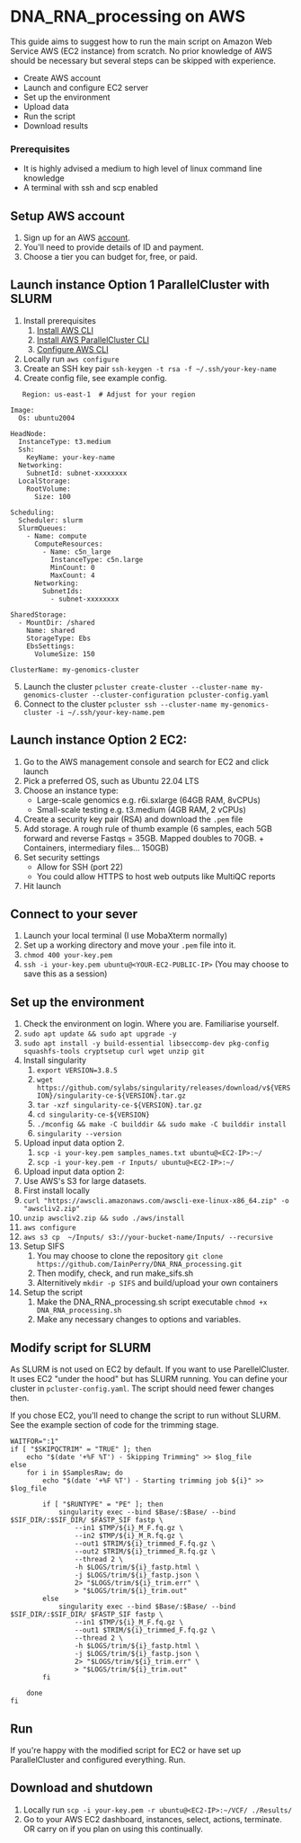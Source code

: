 # DNA_RNA_processing on AWS
This guide aims to suggest how to run the main script on Amazon Web Service AWS (EC2 instance) from scratch.
No prior knowledge of AWS should be necessary but several steps can be skipped with experience.
+ Create AWS account
+ Launch and configure EC2 server
+ Set up the environment
+ Upload data
+ Run the script
+ Download results

### Prerequisites
+ It is highly advised a medium to high level of linux command line knowledge
+ A terminal with ssh and scp enabled

## Setup AWS account
1. Sign up for an AWS [account](https://signin.aws.amazon.com/signup?request_type=register).
2. You'll need to provide details of ID and payment.
3. Choose a tier you can budget for, free, or paid.

## Launch instance Option 1 ParallelCluster with SLURM
1. Install prerequisites
   1. [Install AWS CLI](https://docs.aws.amazon.com/cli/latest/userguide/install-cliv2.html)
   2. [Install AWS ParallelCluster CLI](https://docs.aws.amazon.com/parallelcluster/latest/ug/install-v3.html)
   3. [Configure AWS CLI](https://docs.aws.amazon.com/cli/latest/userguide/cli-configure-quickstart.html)
2. Locally run `aws configure`
3. Create an SSH key pair `ssh-keygen -t rsa -f ~/.ssh/your-key-name`
4. Create config file, see example config.
   
```
   Region: us-east-1  # Adjust for your region

Image:
  Os: ubuntu2004

HeadNode:
  InstanceType: t3.medium
  Ssh:
    KeyName: your-key-name
  Networking:
    SubnetId: subnet-xxxxxxxx
  LocalStorage:
    RootVolume:
      Size: 100

Scheduling:
  Scheduler: slurm
  SlurmQueues:
    - Name: compute
      ComputeResources:
        - Name: c5n_large
          InstanceType: c5n.large
          MinCount: 0
          MaxCount: 4
      Networking:
        SubnetIds:
          - subnet-xxxxxxxx

SharedStorage:
  - MountDir: /shared
    Name: shared
    StorageType: Ebs
    EbsSettings:
      VolumeSize: 150

ClusterName: my-genomics-cluster
```

5. Launch the cluster `pcluster create-cluster --cluster-name my-genomics-cluster --cluster-configuration pcluster-config.yaml`
6. Connect to the cluster `pcluster ssh --cluster-name my-genomics-cluster -i ~/.ssh/your-key-name.pem`

## Launch instance Option 2 EC2:
1. Go to the AWS management console and search for EC2 and click launch
2. Pick a preferred OS, such as Ubuntu 22.04 LTS
3. Choose an instance type:
   +  Large-scale genomics e.g. r6i.sxlarge (64GB RAM, 8vCPUs)
   +  Small-scale testing e.g. t3.medium (4GB RAM, 2 vCPUs)
4. Create a security key pair (RSA) and download the `.pem` file
5. Add storage. A rough rule of thumb example (6 samples, each 5GB forward and reverse Fastqs = 35GB. Mapped doubles to 70GB. + Containers, intermediary files... 150GB)
6. Set security settings
   + Allow for SSH (port 22)
   + You could allow HTTPS to host web outputs like MultiQC reports
7. Hit launch

## Connect to your sever
1. Launch your local terminal (I use MobaXterm normally)
2. Set up a working directory and move your `.pem` file into it.
3. `chmod 400 your-key.pem`
4. `ssh -i your-key.pem ubuntu@<YOUR-EC2-PUBLIC-IP>` (You may choose to save this as a session)

## Set up the environment
1. Check the environment on login. Where you are. Familiarise yourself.
2. `sudo apt update && sudo apt upgrade -y`
3. `sudo apt install -y build-essential libseccomp-dev pkg-config squashfs-tools cryptsetup curl wget unzip git`
4. Install singularity
   1. `export VERSION=3.8.5`
   2. `wget https://github.com/sylabs/singularity/releases/download/v${VERSION}/singularity-ce-${VERSION}.tar.gz`
   3. `tar -xzf singularity-ce-${VERSION}.tar.gz`
   4. `cd singularity-ce-${VERSION}`
   5. `./mconfig && make -C builddir && sudo make -C builddir install`
   6. `singularity --version`
5. Upload input data option 2.
   1. `scp -i your-key.pem samples_names.txt ubuntu@<EC2-IP>:~/`
   2. `scp -i your-key.pem -r Inputs/ ubuntu@<EC2-IP>:~/`
6.  Upload input data option 2:
   1. Use AWS's S3 for large datasets.
   2. First install locally
   3. `curl "https://awscli.amazonaws.com/awscli-exe-linux-x86_64.zip" -o "awscliv2.zip"`
   4. `unzip awscliv2.zip && sudo ./aws/install`
   5. `aws configure`
   6. `aws s3 cp  ~/Inputs/ s3://your-bucket-name/Inputs/ --recursive`
7. Setup SIFS
   1. You may choose to clone the repository `git clone https://github.com/IainPerry/DNA_RNA_processing.git`
   2. Then modify, check, and run make_sifs.sh
   3. Alternitively `mkdir -p SIFS` and build/upload your own containers
8. Setup the script
   1. Make the DNA_RNA_processing.sh script executable `chmod +x DNA_RNA_processing.sh`
   2. Make any necessary changes to options and variables.
  
## Modify script for SLURM
As SLURM is not used on EC2 by default. If you want to use ParellelCluster. It uses EC2 "under the hood" but has SLURM running.
You can define your cluster in `pcluster-config.yaml`. The script should need fewer changes then.

If you chose EC2, you'll need to change the script to run without SLURM. See the example section of code for the trimming stage.

```
WAITFOR=":1"
if [ "$SKIPQCTRIM" = "TRUE" ]; then
    echo "$(date '+%F %T') - Skipping Trimming" >> $log_file
else
    for i in $SamplesRaw; do
        echo "$(date '+%F %T') - Starting trimming job ${i}" >> $log_file

        if [ "$RUNTYPE" = "PE" ]; then
            singularity exec --bind $Base/:$Base/ --bind $SIF_DIR/:$SIF_DIR/ $FASTP_SIF fastp \
                --in1 $TMP/${i}_M_F.fq.gz \
                --in2 $TMP/${i}_M_R.fq.gz \
                --out1 $TRIM/${i}_trimmed_F.fq.gz \
                --out2 $TRIM/${i}_trimmed_R.fq.gz \
                --thread 2 \
                -h $LOGS/trim/${i}_fastp.html \
                -j $LOGS/trim/${i}_fastp.json \
                2> "$LOGS/trim/${i}_trim.err" \
                > "$LOGS/trim/${i}_trim.out"
        else
            singularity exec --bind $Base/:$Base/ --bind $SIF_DIR/:$SIF_DIR/ $FASTP_SIF fastp \
                --in1 $TMP/${i}_M_F.fq.gz \
                --out1 $TRIM/${i}_trimmed_F.fq.gz \
                --thread 2 \
                -h $LOGS/trim/${i}_fastp.html \
                -j $LOGS/trim/${i}_fastp.json \
                2> "$LOGS/trim/${i}_trim.err" \
                > "$LOGS/trim/${i}_trim.out"
        fi

    done
fi
```

## Run
If you're happy with the modified script for EC2 or have set up ParallelCluster and configured everything. Run.

## Download and shutdown
1. Locally run `scp -i your-key.pem -r ubuntu@<EC2-IP>:~/VCF/ ./Results/`
2. Go to your AWS EC2 dashboard, instances, select, actions, terminate. OR carry on if you plan on using this continually.
